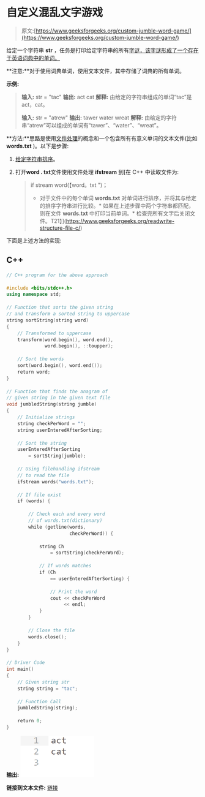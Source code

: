 # 自定义混乱文字游戏

> 原文:[https://www.geeksforgeeks.org/custom-jumble-word-game/](https://www.geeksforgeeks.org/custom-jumble-word-game/)

给定一个字符串 **str** ，任务是打印给定字符串的所有[字谜，该字谜形成了一个存在于英语词典中的单词。](https://www.geeksforgeeks.org/print-pairs-anagrams-given-array-strings/)

**注意:**对于使用词典单词，使用文本文件，其中存储了词典的所有单词。

**示例:**

> **输入:** str = "tac"
> **输出:**
> act
> cat
> **解释:**
> 由给定的字符串组成的单词“tac”是 act，cat。
> 
> **输入:** str = "atrew"
> **输出:**
> tawer
> water
> wreat
> **解释:**
> 由给定的字符串“atrew”可以组成的单词有“tawer”、“water”、“wreat”。

**方法:**思路是使用[文件处理](https://www.geeksforgeeks.org/tag/c-file-handling/)的概念和一个包含所有有意义单词的文本文件(比如 **words.txt** )。以下是步骤:

1.  [给定字符串排序](https://www.geeksforgeeks.org/sort-string-characters/)。
2.  打开**word . txt**文件使用文件处理 **ifstream** 到[在 C++ 中读取文件为:

    > if stream word(【word。txt ")；
    > 
    > *   对于文件中的每个单词 **words.txt** 对单词进行排序，并将其与给定的排序字符串进行比较。*   如果在上述步骤中两个字符串都匹配，则在文件 **words.txt** 中打印当前单词。*   检查完所有文字后关闭文件。T21】](https://www.geeksforgeeks.org/readwrite-structure-file-c/) 

下面是上述方法的实现:

## C++

```cpp
// C++ program for the above approach

#include <bits/stdc++.h>
using namespace std;

// Function that sorts the given string
// and transform a sorted string to uppercase
string sortString(string word)
{
    // Transformed to uppercase
    transform(word.begin(), word.end(),
              word.begin(), ::toupper);

    // Sort the words
    sort(word.begin(), word.end());
    return word;
}

// Function that finds the anagram of
// given string in the given text file
void jumbledString(string jumble)
{
    // Initialize strings
    string checkPerWord = "";
    string userEnteredAfterSorting;

    // Sort the string
    userEnteredAfterSorting
        = sortString(jumble);

    // Using filehandling ifstream
    // to read the file
    ifstream words("words.txt");

    // If file exist
    if (words) {

        // Check each and every word
        // of words.txt(dictionary)
        while (getline(words,
                       checkPerWord)) {

            string Ch
                = sortString(checkPerWord);

            // If words matches
            if (Ch
                == userEnteredAfterSorting) {

                // Print the word
                cout << checkPerWord
                     << endl;
            }
        }

        // Close the file
        words.close();
    }
}

// Driver Code
int main()
{
    // Given string str
    string string = "tac";

    // Function Call
    jumbledString(string);

    return 0;
}
```

**输出:**
[![](img/c0cede11c70e0294c2c1238d083cbc3f.png)](https://media.geeksforgeeks.org/wp-content/uploads/20200829155201/Output.png)

**链接到文本文件:** [链接](https://contribute.geeksforgeeks.org/wp-content/uploads/words1.txt)